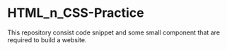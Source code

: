 # HTML_n_CSS-Practice
This repository consist code snippet and some small component that are required to build a website.
